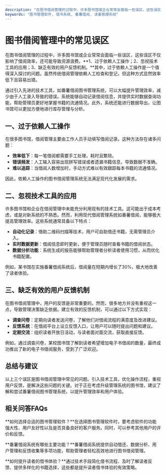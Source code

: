 ```yaml
---
description: "在图书借阅管理的过程中，许多图书馆或企业常常会面临一些误区，这些误区不仅影响了借阅效率，还可能导致资源浪费。**1、过于依赖人工操作；2、忽视技术工具的应用；3、缺乏有效的用户反馈机制。**其中，过于依赖人工操作是一个值得深入探讨的问题。虽然传统借阅管理依赖人工检查和登记，但这种方式显然效率低下且容易出错。"
keywords: "图书管理软件, 借书系统, 番薯借阅, 读者管理系统"
---
```

# 图书借阅管理中的常见误区

在图书借阅管理的过程中，许多图书馆或企业常常会面临一些误区，这些误区不仅影响了借阅效率，还可能导致资源浪费。**1、过于依赖人工操作；2、忽视技术工具的应用；3、缺乏有效的用户反馈机制。**其中，过于依赖人工操作是一个值得深入探讨的问题。虽然传统借阅管理依赖人工检查和登记，但这种方式显然效率低下且容易出错。

通过引入先进的技术工具，如番薯借阅图书管理系统，可以大幅提升管理效率，减少由于人工录入导致的错误。系统能够自动记录借阅信息，并提供实时数据查询功能，帮助管理员更好地掌握书籍的流通情况。此外，系统还能进行数据导出，让图书馆可以更加方便地进行库存管理与分析。

## **一、过于依赖人工操作**

在很多图书馆，借阅管理主要由工作人员手动填写借阅记录。这种方法存在诸多问题：

- **效率低下**：每一笔借阅都需要手工处理，耗时且繁琐。
- **错误频发**：人工输入容易出现拼写错误或者遗漏书籍信息，导致数据不准确。
- **难以追踪**：当借阅人数增加时，手动方式难以有效跟踪每本书籍的流通情况。

因此，依赖人工操作的图书借阅管理系统无法满足现代化发展的需求。

## **二、忽视技术工具的应用**

许多图书馆和企业在借阅管理中未能充分利用现有的技术工具。这可能出于成本考虑，或是对新系统的不熟悉。然而，利用现代借阅管理系统如番薯借阅，能够极大提高管理效率。这些系统通常具备以下特点：

- **自动化记录**：借助二维码扫描等技术，用户可自助借还书籍，无需管理员介入。
- **实时数据更新**：借阅信息即时更新，便于管理员随时查看书籍的借阅状态。
- **数据分析功能**：系统生成的报告能够帮助管理者分析读者使用习惯，从而优化书籍配置。

例如，某书馆在实施番薯借阅系统后，借阅量在短期内增长了30%，极大地改善了读者体验。

## **三、缺乏有效的用户反馈机制**

在图书借阅管理中，用户的反馈是非常重要的。然而，很多地方并没有重视这一点，导致管理决策缺乏依据。建立有效的反馈机制，可以通过以下方式实现：

- **调查问卷**：定期向读者发送问卷，了解他们对借阅流程的满意度及改进建议。
- **反馈系统**：在借阅平台上设立反馈入口，让用户可以随时提出问题和建议。
- **定期交流**：组织读者开放日活动，与读者面对面交流，获取直接反馈。

例如，通过调查问卷，某校图书馆了解到读者希望增加电子书借阅的数量，最终成功推出了新的电子书借阅服务，受到了广泛欢迎。

## **总结与建议**

以上三个误区是图书借阅管理中常见的问题。引入技术工具，优化操作流程，重视用户反馈，是解决这些问题的关键。对于正在考虑升级管理系统的图书馆，建议了解和尝试番薯借阅图书管理系统，以提升管理效率和用户体验。

## 相关问答FAQs

**如何选择合适的图书管理软件？**在选择图书管理软件时，要考虑软件的功能强大性、用户友好性以及是否具备良好的客户服务。同时，可以参考其他用户的评价和反馈。

**番薯借阅系统有哪些主要功能？**番薯借阅系统提供自动借还、数据分析、用户管理和反馈收集等多项功能，帮助管理者轻松高效地进行图书借阅管理。

**如何提升读者的借书体验？**通过技术手段简化借书流程、及时了解读者反馈、提供多样化的书籍选择，这些都是提升读者借书体验的有效策略。
